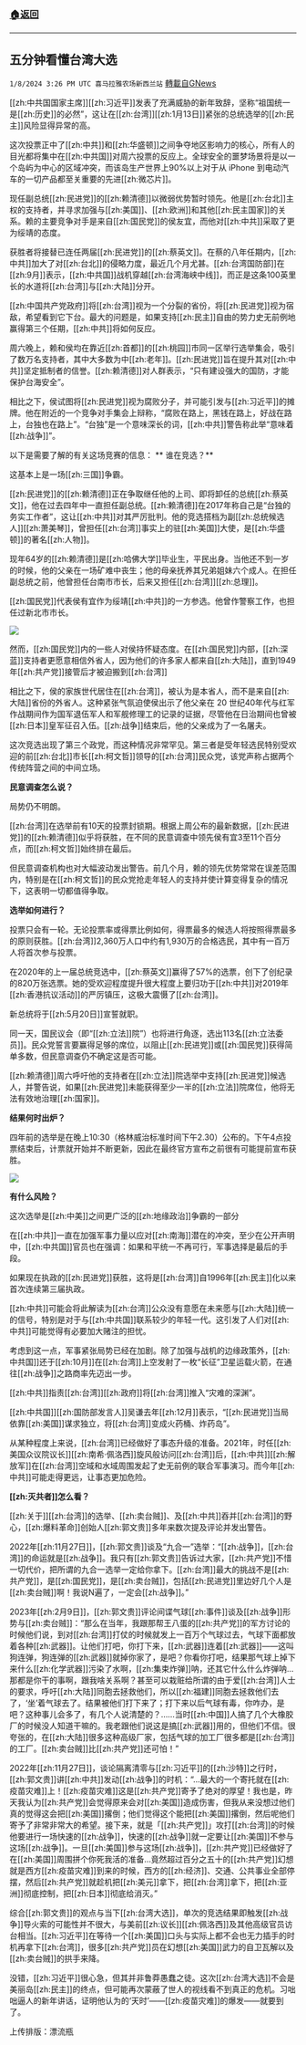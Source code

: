 ###  [:house:返回](README.md)
---


## 五分钟看懂台湾大选
`1/8/2024 3:26 PM UTC 喜马拉雅农场新西兰站` [轉載自GNews](https://gnews.org/articles/2197443)

[[zh:中共国国家主席]][[zh:习近平]]发表了充满威胁的新年致辞，坚称“祖国统一是[[zh:历史]]的必然”，这让在[[zh:台湾]][[zh:1月13日]]紧张的总统选举的[[zh:民主]]风险显得异常的高。

这次投票正中了[[zh:中共]]和[[zh:华盛顿]]之间争夺地区影响力的核心，所有人的目光都将集中在[[zh:中共国]]对周六投票的反应上。全球安全的噩梦场景将是以一个岛屿为中心的区域冲突，而该岛生产世界上90%以上对于从 iPhone 到电动汽车的一切产品都至关重要的先进[[zh:微芯片]]。

现任副总统[[zh:民进党]]的[[zh:赖清德]]以微弱优势暂时领先。他是[[zh:台北]]主权的支持者，并寻求加强与[[zh:美国]]、[[zh:欧洲]]和其他[[zh:民主国家]]的关系。赖的主要竞争对手是来自[[zh:国民党]]的侯友宜，而他对[[zh:中共]]采取了更为绥靖的态度。

获胜者将接替已连任两届[[zh:民进党]]的[[zh:蔡英文]]。在蔡的八年任期内，[[zh:中共]]加大了对[[zh:台北]]的侵略力度，最近几个月尤甚。[[zh:台湾国防部]]在[[zh:9月]]表示，[[zh:中共国]]战机穿越[[zh:台湾海峡中线]]，而正是这条100英里长的水道将[[zh:台湾]]与[[zh:大陆]]分开。

[[zh:中国共产党政府]]将[[zh:台湾]]视为一个分裂的省份，将[[zh:民进党]]视为宿敌，希望看到它下台。最大的问题是，如果支持[[zh:民主]]自由的势力史无前例地赢得第三个任期，[[zh:中共]]将如何反应。

周六晚上，赖和侯均在靠近[[zh:首都]]的[[zh:桃园]]市同一区举行选举集会，吸引了数万名支持者，其中大多数为中[[zh:老年]]。[[zh:民进党]]旨在提升其对[[zh:中共]]坚定抵制者的信誉。[[zh:赖清德]]对人群表示，“只有建设强大的国防，才能保护台海安全”。

相比之下，侯试图将[[zh:民进党]]视为腐败分子，并可能引发与[[zh:习近平]]的摊牌。他在附近的一个竞争对手集会上辩称，“腐败在路上，黑钱在路上，好战在路上，台独也在路上”。“台独”是一个意味深长的词，[[zh:中共]]警告称此举“意味着[[zh:战争]]”。

以下是需要了解的有关这场竞赛的信息：
** 谁在竞选？**

这基本上是一场[[zh:三国]]争霸。

[[zh:民进党]]的[[zh:赖清德]]正在争取继任他的上司、即将卸任的总统[[zh:蔡英文]]，他在过去四年中一直担任副总统。[[zh:赖清德]]在2017年称自己是“台独的务实工作者”，这让[[zh:中共]]对其严厉批判。他的竞选搭档为副[[zh:总统候选人]][[zh:萧美琴]]，曾担任[[zh:台湾]]事实上的驻[[zh:美国]]大使，是[[zh:华盛顿]]的著名[[zh:人物]]。

现年64岁的[[zh:赖清德]]是[[zh:哈佛大学]]毕业生，平民出身。当他还不到一岁的时候，他的父亲在一场矿难中丧生；他的母亲抚养其兄弟姐妹六个成人。在担任副总统之前，他曾担任台南市市长，后来又担任[[zh:台湾]][[zh:总理]]。

[[zh:国民党]]代表侯有宜作为绥靖[[zh:中共]]的一方参选。他曾作警察工作，也担任过新北市市长。

![](ipfs://Qma51RuGgu6AxW4CQcHr3q4Hmz8HLyUMJi7KRqxcy9R2dZ?.png)

然而，[[zh:国民党]]内的一些人对侯持怀疑态度。在[[zh:国民党]]内部，[[zh:深蓝]]支持者更愿意相信外省人，因为他们的许多家人都来自[[zh:大陆]]，直到1949年[[zh:共产党]]接管后才被迫搬到[[zh:台湾]]

相比之下，侯的家族世代居住在[[zh:台湾]]，被认为是本省人，而不是来自[[zh:大陆]]省份的外省人。这种紧张气氛迫使侯出示了他父亲在 20 世纪40年代与红军作战期间作为国军退伍军人和军舰修理工的记录的证据，尽管他在日治期间也曾被[[zh:日本]]皇军征召入伍。[[zh:战争]]结束后，他的父亲成为了一名屠夫。

这次竞选出现了第三个政党，而这种情况非常罕见。第三者是受年轻选民特别受欢迎的前[[zh:台北]]市长[[zh:柯文哲]]领导的[[zh:台湾]]民众党，该党声称占据两个传统阵营之间的中间立场。

**民意调查怎么说？**

局势仍不明朗。

[[zh:台湾]]在选举前有10天的投票封锁期。根据上周公布的最新数据，[[zh:民进党]]的[[zh:赖清德]]似乎将获胜，在不同的民意调查中领先侯有宜3至11个百分点，而[[zh:柯文哲]]始终排在最后。

但民意调查机构也对大幅波动发出警告。前几个月，赖的领先优势常常在误差范围内，特别是在[[zh:柯文哲]]的民众党抢走年轻人的支持并使计算变得复杂的情况下，这表明一切都值得争取。

**选举如何进行？**

投票只会有一轮。无论投票率或得票比例如何，得票最多的候选人将按照得票最多的原则获胜。[[zh:台湾]]2,360万人口中约有1,930万的合格选民，其中有一百万人将首次参与投票。

在2020年的上一届总统竞选中，[[zh:蔡英文]]赢得了57%的选票，创下了创纪录的820万张选票。她的受欢迎程度提升很大程度上要归功于[[zh:中共]]对2019年[[zh:香港抗议活动]]的严厉镇压，这极大震慑了[[zh:台湾]]。

新总统将于[[zh:5月20日]]宣誓就职。

同一天，国民议会（即“[[zh:立法]]院”）也将进行角逐，选出113名[[zh:立法委员]]。民众党誓言要赢得足够的席位，以阻止[[zh:民进党]]或[[zh:国民党]]获得简单多数，但民意调查仍不确定这是否可能。

[[zh:赖清德]]周六呼吁他的支持者在[[zh:立法]]院选举中支持[[zh:民进党]]候选人，并警告说，如果[[zh:民进党]]未能获得至少一半的[[zh:立法]]院席位，他将无法有效地治理[[zh:国家]]。

**结果何时出炉？**

四年前的选举是在晚上10:30（格林威治标准时间下午2.30）公布的。下午4点投票结束后，计票就开始并不断更新，因此在最终官方宣布之前很有可能提前宣布获胜。

![](ipfs://QmZxc89iiBq4GiALTwNaTRvpZPScVzo5VzfDexnYCfUu4i?.png)

**有什么风险？**

这次选举是[[zh:中美]]之间更广泛的[[zh:地缘政治]]争霸的一部分

在[[zh:中共]]一直在加强军事力量以应对[[zh:南海]]潜在的冲突，至少在公开声明中，[[zh:中共国]]官员也在强调：如果和平统一不再可行，军事选择是最后的手段。

如果现在执政的[[zh:民进党]]获胜，这将是[[zh:台湾]]自1996年[[zh:民主]]化以来首次连续第三届执政。

[[zh:中共]]可能会将此解读为[[zh:台湾]]公众没有意愿在未来愿与[[zh:大陆]]统一的信号，特别是对于与[[zh:中共国]]联系较少的年轻一代。这引发了人们对[[zh:中共]]可能觉得有必要加大赌注的担忧。

考虑到这一点，军事紧张局势已经在加剧。除了加强与战机的边缘政策外，[[zh:中共国]]还于[[zh:10月]]在[[zh:台湾]]上空发射了一枚“长征”卫星运载火箭，在通往[[zh:战争]]之路商率先迈出一步。

[[zh:中共]]指责[[zh:台湾]][[zh:政府]]将[[zh:台湾]]推入“灾难的深渊”。

[[zh:中共国]][[zh:国防部发言人]]吴谦去年[[zh:12月]]表示，“[[zh:民进党]]当局依靠[[zh:美国]]谋求独立，将[[zh:台湾]]变成火药桶、炸药岛”。

从某种程度上来说，[[zh:台湾]]已经做好了事态升级的准备。2021年，时任[[zh:美国众议院议长]][[zh:南希·佩洛西]]旋风般访问[[zh:台湾]]后，[[zh:中共]][[zh:解放军]]在[[zh:台湾]]空域和水域周围发起了史无前例的联合军事演习。而今年[[zh:中共]]可能走得更远，让事态更加危险。

**[[zh:灭共者]]怎么看？**

[[zh:关于]][[zh:台湾]]的选举、[[zh:卖台贼]]、及[[zh:中共]]吞并[[zh:台湾]]的野心，[[zh:爆料革命]]创始人[[zh:郭文贵]]多年来数次提及评论并发出警告。

2022年[[zh:11月27日]]，[[zh:郭文贵]]谈及“九合一”选举：“[[zh:战争]]，[[zh:台湾]]的命运就是[[zh:战争]]。我只有[[zh:郭文贵]]告诉过大家，[[zh:共产党]]不惜一切代价，把所谓的九合一选举一定给你拿下。[[zh:台湾]]最大的挑战不是[[zh:共产党]]，是[[zh:国民党]]，是[[zh:卖台贼]]，包括[[zh:民进党]]里边好几个人是[[zh:卖台贼]]啊！我说N遍了，一定会[[zh:战争]]。”

2023年[[zh:2月9日]]，[[zh:郭文贵]]评论间谍气球[[zh:事件]]谈及[[zh:战争]]形势与[[zh:卖台贼]]：“那么在当年，我跟那帮王八蛋的[[zh:共产党]]的军方讨论的时候他们说，到对[[zh:台湾]]打仗的时候就发上一百万个气球过去，气球下面都放着各种[[zh:武器]]。让他们打吧，你打下来，[[zh:武器]]连着[[zh:武器]]——这叫狗连弹，狗连弹的[[zh:武器]]就掉你家了，是吧？你看你打吧，结果那气球上掉下来什么[[zh:化学武器]]污染了水啊，[[zh:集束炸弹]]呐，还其它什么什么炸弹呐…那都是你干的事啊，跟我啥关系啊？甚至可以栽赃给所谓的由于爱[[zh:台湾]]人士的要求，呼吁[[zh:大陆]]同胞去拯救他们，所以[[zh:福建]]同胞去拯救他们去了，‘坐’着气球去了。结果被他们打下来了；打下来以后气球有毒，你咋办，是吧？这种事儿会多了，有几个人说清楚的？……当时[[zh:中国]]人搞了几个大橡胶厂的时候没人知道干嘛的。我老跟他们说这是搞[[zh:武器]]用的，但他们不信。很夸张的，在[[zh:大陆]]很多这种高级厂家，包括气球的加工厂很多都是[[zh:台湾]]的工厂。[[zh:卖台贼]]比[[zh:共产党]]还可怕！”

2022年[[zh:11月27日]]，谈论隔离清零与[[zh:习近平]]的[[zh:沙特]]之行时，[[zh:郭文贵]]讲[[zh:中共]]发动[[zh:战争]]的时机：“…最大的一个寄托就在[[zh:疫苗灾难]]上！[[zh:疫苗灾难]]这是[[zh:共产党]]寄予了绝对的厚望！我也是，昨天我认为[[zh:共产党]]会觉得原来会对[[zh:美国]]造成伤害，但我从来没想过他们真的觉得这会把[[zh:美国]]撂倒；他们觉得这个能把[[zh:美国]]撂倒，然后呢他们寄予了非常非常大的希望。接下来，就是「[[zh:共产党]]」攻打[[zh:台湾]]的时候他要进行一场快速的[[zh:战争]]，快速的[[zh:战争]]就一定要让[[zh:美国]]不参与这场[[zh:战争]]。一旦[[zh:美国]]参与这场[[zh:战争]]，[[zh:共产党]]已经做好了在[[zh:美国]]周围拼个你死我活的准备…竟然超过百分之五十的[[zh:共产党]]幻想就是西方[[zh:疫苗灾难]]到来的时候，西方的[[zh:经济]]、交通、公共事业全部停摆，然后[[zh:共产党]]就趁机把[[zh:美元]]拿下，把[[zh:台湾]]拿下，把[[zh:亚洲]]彻底控制，把[[zh:日本]]彻底给消灭。”

综合[[zh:郭文贵]]的观点与当下[[zh:台湾大选]]，单次的竞选结果即触发[[zh:战争]]导火索的可能性并不很大，与美前[[zh:议长]][[zh:佩洛西]]及其他高级官员访台相当。[[zh:习近平]]在等待一个[[zh:美国]]口头与实际上都不会也无力插手的时机再拿下[[zh:台湾]]，很多[[zh:共产党]]员在幻想[[zh:美国]]武力的自卫瓦解以及[[zh:卖台贼]]的拱手来降。

没错，[[zh:习近平]]很心急，但其并非鲁莽愚蠢之徒。这次[[zh:台湾大选]]不会是美丽岛[[zh:民主]]的终点，但可能再次蒙蔽了世人的视线看不到真正的危机。习咄咄逼人的新年讲话，证明他认为的‘天时’——[[zh:疫苗灾难]]的爆发——就要到了。


上传排版：漂流瓶
